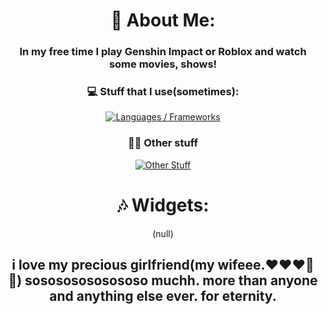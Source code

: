 <div align="center">
  <h1> 💫 About Me: </h1>
  <h3> In my free time I play Genshin Impact or Roblox and watch some movies, shows!<br></h3>
  <h3>💻 Stuff that I use(sometimes):</h3>
  <a href="https://skillicons.dev">
    <img alt="Languages / Frameworks" src="https://skillicons.dev/icons?i=html,css,astro,js,ts,md&perline=13">
  </a>
  <h3>🧑‍💻 Other stuff</h3>
  <a href="https://skillicons.dev">
    <img alt="Other Stuff" src="https://skillicons.dev/icons?i=windows,discord,github,vscode&perline=13">
  </a>
</div>

<div align="center">
  <h1>🎶 Widgets:</h1>

(null)  

**<h2>i love my precious girlfriend(my wifeee.❤️❤️❤️💍💍) sosososososososo muchh. more than anyone and anything else ever. for eternity.</h2>**
